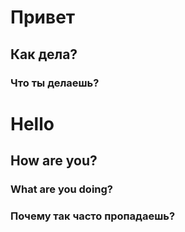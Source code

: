 # Привет

## Как дела?

### Что ты делаешь?

# Hello

## How are you?

### What are you doing?

### Почему так часто пропадаешь?
